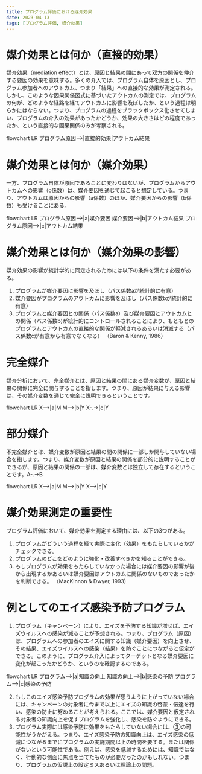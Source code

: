 ```yaml
---
title: プログラム評価における媒介効果
date: 2023-04-13
tags: [プログラム評価, 媒介効果]
---
```


<script type="module"> import mermaid from 'https://cdn.jsdelivr.net/npm/mermaid@10.0.2/+esm'; mermaid.initialize({ startOnLoad: true }); </script>

# 媒介効果とは何か（直接的効果）
媒介効果（mediation effect）とは、原因と結果の間にあって双方の関係を仲介する要因の効果を意味する。多くの介入では、プログラム自体を原因とし、プログラム参加者へのアウトカム、つまり「結果」への直接的な効果が測定される。しかし、このような因果関係図式に基づいたアウトカムの測定では、プログラムの何が、どのような経路を経てアウトカムに影響を及ぼしたか、という過程は明らかにはならない。つまり、プログラムの過程をブラックボックス化させてしまい、プログラムの介入の効果があったかどうか、効果の大きさはどの程度であったか、という直接的な因果関係のみが考察される。

<div class="mermaid">
flowchart LR
    プログラム原因-->|直接的効果|アウトカム結果
</div>

# 媒介効果とは何か（媒介効果）

一方、プログラム自体が原因であることに変わりはないが、プログラムからアウトカムへの影響（c係数）は、媒介要因を通じて起こると想定している。つまり、アウトカムは原因からの影響（a係数）のほか、媒介要因からの影響（b係数）も受けることにある。

<div class="mermaid">
flowchart LR
    プログラム原因-->|a|媒介要因
    媒介要因-->|b|アウトカム結果
    プログラム原因-->|c|アウトカム結果
</div>

# 媒介効果とは何か（媒介効果の影響）
媒介効果の影響が統計学的に同定されるためには以下の条件を満たす必要がある。
1. プログラムが媒介要因に影響を及ぼし（パス係数aが統計的に有意）
2. 媒介要因がプログラムのアウトカムに影響を及ぼし（パス係数bが統計的に有意）
3. プログラムと媒介要因との関係（パス係数a）及び媒介要因とアウトカムとの関係（バス係数b)が統計的にコントロールされることにより、もともとのプログラムとアウトカムの直接的な関係が軽減されるあるいは消滅する（パス係数cが有意から有意でなくなる）
（Baron & Kenny, 1986）

# 完全媒介
媒介分析において、完全媒介とは、原因と結果の間にある媒介変数が、原因と結果の関係に完全に関与することを指します。つまり、原因が結果に与える影響は、その媒介変数を通じて完全に説明できるということです。

<div class="mermaid">
flowchart LR
    X-->|a|M
    M-->|b|Y
    X-.->|c|Y
</div>


# 部分媒介
不完全媒介とは、媒介変数が原因と結果の間の関係に一部しか関与していない場合を指します。つまり、媒介変数が原因と結果の関係を部分的に説明することができるが、原因と結果の関係の一部は、媒介変数とは独立して存在するということです。A-.->B

<div class="mermaid">
flowchart LR
    X-->|a|M
    M-->|b|Y
    X-->|c|Y
</div>


# 媒介効果測定の重要性
プログラム評価において、媒介効果を測定する理由には、以下の3つがある。
1. プログラムがどういう過程を経て実際に変化（効果）をもたらしているかがチェックできる。
2. プログラムのどこをどのように強化・改善すべきかを知ることができる。
3. もしプログラムが効果をもたらしていなかった場合には媒介要因の影響が後から出現するかあるいは媒介要因はアウトカムに関係のないものであったかを判断できる。
（MacKinnon & Dwyer, 1993)

# 例としてのエイズ感染予防プログラム
1. プログラム（キャンペーン）により、エイズを予防する知識が増せば、エイズウイルスへの感染が減ることが予想される。つまり、プログラム（原因）は、プログラムへの参加者のエイズに関する知識（媒介要因）を向上させ、その結果、エイズウイルスへの感染（結果）を防ぐことにつながると仮定ができる。このように、プログラム介入によってターゲットとなる媒介要因に変化が起こったかどうか、というのを確認するのである。
<div class="mermaid">
flowchart LR
    プログラム-->|a|知識の向上
    知識の向上-->|b|感染の予防
    プログラム-->|c|感染の予防
</div>

2. もしこのエイズ感染予防プログラムの効果が思うように上がっていない場合には、キャンペーンの対象者に今まで以上にエイズの知識の啓蒙・伝達を行い、感染の防止に努めることが考えられる。ここでは、媒介要因と仮定される対象者の知識向上を促すプログラムを強化し、感染を防ぐようにできる。
3. プログラム実際には感染予防に効果をもたらしていない場合には、③の可能性がうかがえる。つまり、エイズ感染予防の知識向上は、エイズ感染の低減につながるまでにプログラムの実施期間以上の時間を要する。または関係がないという可能性である。例えば、感染を低減するためには、知識ではなく、行動的な側面に焦点を当てたものが必要だったのかもしれない。つまり、プログラムの仮説上の設定ミスあるいは理論上の問題。